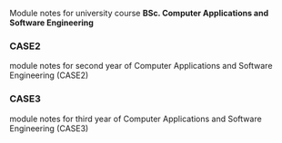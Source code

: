 Module notes for university course **BSc. Computer Applications and Software Engineering**

### CASE2
module notes for second year of Computer Applications and Software Engineering (CASE2)

### CASE3
module notes for third year of Computer Applications and Software Engineering (CASE3)
